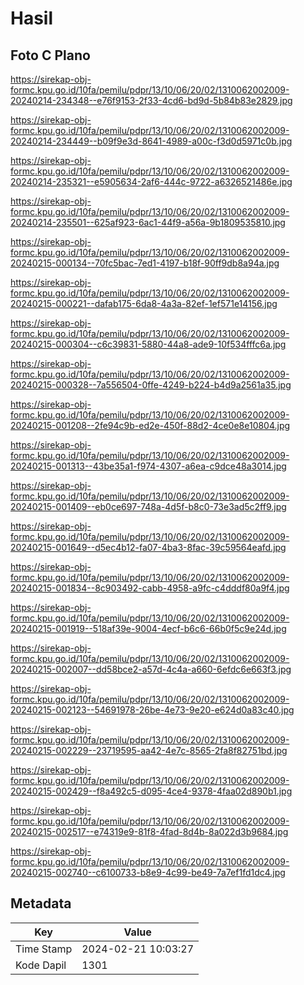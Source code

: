 # Hasil

## Foto C Plano

https://sirekap-obj-formc.kpu.go.id/10fa/pemilu/pdpr/13/10/06/20/02/1310062002009-20240214-234348--e76f9153-2f33-4cd6-bd9d-5b84b83e2829.jpg

https://sirekap-obj-formc.kpu.go.id/10fa/pemilu/pdpr/13/10/06/20/02/1310062002009-20240214-234449--b09f9e3d-8641-4989-a00c-f3d0d5971c0b.jpg

https://sirekap-obj-formc.kpu.go.id/10fa/pemilu/pdpr/13/10/06/20/02/1310062002009-20240214-235321--e5905634-2af6-444c-9722-a6326521486e.jpg

https://sirekap-obj-formc.kpu.go.id/10fa/pemilu/pdpr/13/10/06/20/02/1310062002009-20240214-235501--625af923-6ac1-44f9-a56a-9b1809535810.jpg

https://sirekap-obj-formc.kpu.go.id/10fa/pemilu/pdpr/13/10/06/20/02/1310062002009-20240215-000134--70fc5bac-7ed1-4197-b18f-90ff9db8a94a.jpg

https://sirekap-obj-formc.kpu.go.id/10fa/pemilu/pdpr/13/10/06/20/02/1310062002009-20240215-000221--dafab175-6da8-4a3a-82ef-1ef571e14156.jpg

https://sirekap-obj-formc.kpu.go.id/10fa/pemilu/pdpr/13/10/06/20/02/1310062002009-20240215-000304--c6c39831-5880-44a8-ade9-10f534fffc6a.jpg

https://sirekap-obj-formc.kpu.go.id/10fa/pemilu/pdpr/13/10/06/20/02/1310062002009-20240215-000328--7a556504-0ffe-4249-b224-b4d9a2561a35.jpg

https://sirekap-obj-formc.kpu.go.id/10fa/pemilu/pdpr/13/10/06/20/02/1310062002009-20240215-001208--2fe94c9b-ed2e-450f-88d2-4ce0e8e10804.jpg

https://sirekap-obj-formc.kpu.go.id/10fa/pemilu/pdpr/13/10/06/20/02/1310062002009-20240215-001313--43be35a1-f974-4307-a6ea-c9dce48a3014.jpg

https://sirekap-obj-formc.kpu.go.id/10fa/pemilu/pdpr/13/10/06/20/02/1310062002009-20240215-001409--eb0ce697-748a-4d5f-b8c0-73e3ad5c2ff9.jpg

https://sirekap-obj-formc.kpu.go.id/10fa/pemilu/pdpr/13/10/06/20/02/1310062002009-20240215-001649--d5ec4b12-fa07-4ba3-8fac-39c59564eafd.jpg

https://sirekap-obj-formc.kpu.go.id/10fa/pemilu/pdpr/13/10/06/20/02/1310062002009-20240215-001834--8c903492-cabb-4958-a9fc-c4dddf80a9f4.jpg

https://sirekap-obj-formc.kpu.go.id/10fa/pemilu/pdpr/13/10/06/20/02/1310062002009-20240215-001919--518af39e-9004-4ecf-b6c6-66b0f5c9e24d.jpg

https://sirekap-obj-formc.kpu.go.id/10fa/pemilu/pdpr/13/10/06/20/02/1310062002009-20240215-002007--dd58bce2-a57d-4c4a-a660-6efdc6e663f3.jpg

https://sirekap-obj-formc.kpu.go.id/10fa/pemilu/pdpr/13/10/06/20/02/1310062002009-20240215-002123--54691978-26be-4e73-9e20-e624d0a83c40.jpg

https://sirekap-obj-formc.kpu.go.id/10fa/pemilu/pdpr/13/10/06/20/02/1310062002009-20240215-002229--23719595-aa42-4e7c-8565-2fa8f82751bd.jpg

https://sirekap-obj-formc.kpu.go.id/10fa/pemilu/pdpr/13/10/06/20/02/1310062002009-20240215-002429--f8a492c5-d095-4ce4-9378-4faa02d890b1.jpg

https://sirekap-obj-formc.kpu.go.id/10fa/pemilu/pdpr/13/10/06/20/02/1310062002009-20240215-002517--e74319e9-81f8-4fad-8d4b-8a022d3b9684.jpg

https://sirekap-obj-formc.kpu.go.id/10fa/pemilu/pdpr/13/10/06/20/02/1310062002009-20240215-002740--c6100733-b8e9-4c99-be49-7a7ef1fd1dc4.jpg


## Metadata

| Key        | Value               |
| ---------- | ------------------- |
| Time Stamp | 2024-02-21 10:03:27 |
| Kode Dapil | 1301                |



